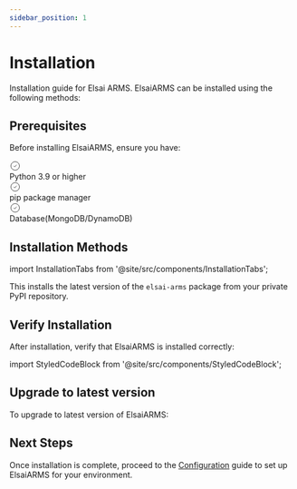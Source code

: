 ```yaml
---
sidebar_position: 1
---
```


# Installation

Installation guide for Elsai ARMS. ElsaiARMS can be installed using the following methods:

## Prerequisites

Before installing ElsaiARMS, ensure you have:

<div className="prerequisites-container">
  <div className="prerequisites-box">
    <div className="prerequisites-content">
      <div className="prerequisites-list">
        <div className="prerequisite-item">
          <div className="prerequisite-icon">
            <svg width="20" height="20" viewBox="0 0 24 24" fill="none" xmlns="http://www.w3.org/2000/svg">
              <path d="M9 12L11 14L15 10M21 12C21 16.9706 16.9706 21 12 21C7.02944 21 3 16.9706 3 12C3 7.02944 7.02944 3 12 3C16.9706 3 21 7.02944 21 12Z" stroke="currentColor" strokeWidth="2" strokeLinecap="round" strokeLinejoin="round"/>
            </svg>
          </div>
          <span>Python 3.9 or higher</span>
        </div>
        <div className="prerequisite-item">
          <div className="prerequisite-icon">
            <svg width="20" height="20" viewBox="0 0 24 24" fill="none" xmlns="http://www.w3.org/2000/svg">
              <path d="M9 12L11 14L15 10M21 12C21 16.9706 16.9706 21 12 21C7.02944 21 3 16.9706 3 12C3 7.02944 7.02944 3 12 3C16.9706 3 21 7.02944 21 12Z" stroke="currentColor" strokeWidth="2" strokeLinecap="round" strokeLinejoin="round"/>
            </svg>
          </div>
          <span>pip package manager</span>
        </div>
        <div className="prerequisite-item">
          <div className="prerequisite-icon">
            <svg width="20" height="20" viewBox="0 0 24 24" fill="none" xmlns="http://www.w3.org/2000/svg">
              <path d="M9 12L11 14L15 10M21 12C21 16.9706 16.9706 21 12 21C7.02944 21 3 16.9706 3 12C3 7.02944 7.02944 3 12 3C16.9706 3 21 7.02944 21 12Z" stroke="currentColor" strokeWidth="2" strokeLinecap="round" strokeLinejoin="round"/>
            </svg>
          </div>
          <span>Database(MongoDB/DynamoDB)</span>
        </div>
      </div>
    </div>
  </div>
</div>

## Installation Methods

import InstallationTabs from '@site/src/components/InstallationTabs';

<InstallationTabs 
  command="Contact us for setting up SDK"
/>

This installs the latest version of the `elsai-arms` package from your private PyPI repository.

## Verify Installation

After installation, verify that ElsaiARMS is installed correctly:

import StyledCodeBlock from '@site/src/components/StyledCodeBlock';

<StyledCodeBlock code="pip show elsai-arms" />

## Upgrade to latest version

To upgrade to latest version of ElsaiARMS:

<StyledCodeBlock code="pip install --index-url https://arms-packages.elsaifoundry.ai/root/elsai-arms/ elsai-arms --upgrade" />

## Next Steps

Once installation is complete, proceed to the [Configuration](./configuration.md) guide to set up ElsaiARMS for your environment.

<style>{`
  .prerequisites-container {
    margin: 1.5rem 0;
  }

  .prerequisites-box {
    background: linear-gradient(135deg, #f5f9ff 0%, #e8f4fd 100%);
    border-left: 4px solid #1976d2;
    border-radius: 8px;
    box-shadow: 0 2px 8px rgba(33, 150, 243, 0.08);
    overflow: hidden;
  }

  .prerequisites-content {
    padding: 1.5rem;
  }

  .prerequisites-list {
    display: flex;
    flex-direction: column;
    gap: 0.75rem;
  }

  .prerequisite-item {
    display: flex;
    align-items: center;
    gap: 0.75rem;
    color: #1565c0;
    font-weight: 500;
  }

  .prerequisite-icon {
    color: #1976d2;
    display: flex;
    align-items: center;
    justify-content: center;
    flex-shrink: 0;
  }

  /* Dark theme adjustments */
  [data-theme='dark'] .prerequisites-box {
    background: linear-gradient(135deg, #1e2a4a 0%, #16213e 100%);
    border-left-color: #64b5f6;
  }

  [data-theme='dark'] .prerequisite-item {
    color: #e3f2fd;
  }

  [data-theme='dark'] .prerequisite-icon {
    color: #90caf9;
  }

  /* Responsive design */
  @media (max-width: 768px) {
    .prerequisites-content {
      padding: 1.25rem;
    }
    
    .prerequisites-list {
      gap: 0.625rem;
    }
  }
`}</style>
